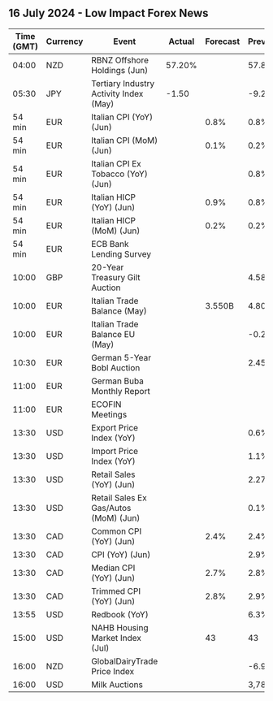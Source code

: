 ## 16 July 2024 - Low Impact Forex News

| Time (GMT) | Currency | Event | Actual | Forecast | Previous |
|------|----------|-------|--------|----------|----------|
| 04:00 | NZD | RBNZ Offshore Holdings (Jun) | 57.20% |  | 57.80% |
| 05:30 | JPY | Tertiary Industry Activity Index (May) | -1.50 |  | -9.20 |
| 54 min | EUR | Italian CPI (YoY) (Jun) |  | 0.8% | 0.8% |
| 54 min | EUR | Italian CPI (MoM) (Jun) |  | 0.1% | 0.2% |
| 54 min | EUR | Italian CPI Ex Tobacco (YoY) (Jun) |  |  | 0.8% |
| 54 min | EUR | Italian HICP (YoY) (Jun) |  | 0.9% | 0.8% |
| 54 min | EUR | Italian HICP (MoM) (Jun) |  | 0.2% | 0.2% |
| 54 min | EUR | ECB Bank Lending Survey |  |  |  |
| 10:00 | GBP | 20-Year Treasury Gilt Auction |  |  | 4.580% |
| 10:00 | EUR | Italian Trade Balance (May) |  | 3.550B | 4.807B |
| 10:00 | EUR | Italian Trade Balance EU (May) |  |  | -0.23B |
| 10:30 | EUR | German 5-Year Bobl Auction |  |  | 2.450% |
| 11:00 | EUR | German Buba Monthly Report |  |  |  |
| 11:00 | EUR | ECOFIN Meetings |  |  |  |
| 13:30 | USD | Export Price Index (YoY) |  |  | 0.6% |
| 13:30 | USD | Import Price Index (YoY) |  |  | 1.1% |
| 13:30 | USD | Retail Sales (YoY) (Jun) |  |  | 2.27% |
| 13:30 | USD | Retail Sales Ex Gas/Autos (MoM) (Jun) |  |  | 0.1% |
| 13:30 | CAD | Common CPI (YoY) (Jun) |  | 2.4% | 2.4% |
| 13:30 | CAD | CPI (YoY) (Jun) |  |  | 2.9% |
| 13:30 | CAD | Median CPI (YoY) (Jun) |  | 2.7% | 2.8% |
| 13:30 | CAD | Trimmed CPI (YoY) (Jun) |  | 2.8% | 2.9% |
| 13:55 | USD | Redbook (YoY) |  |  | 6.3% |
| 15:00 | USD | NAHB Housing Market Index (Jul) |  | 43 | 43 |
| 16:00 | NZD | GlobalDairyTrade Price Index |  |  | -6.9% |
| 16:00 | USD | Milk Auctions |  |  | 3,782.0 |
